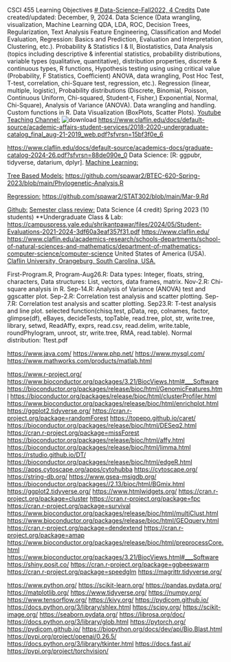 CSCI 455 Learning Objectives [# Data-Science-Fall2022, 4 Credits](https://pawar1550.wixsite.com/claflin-courses/copy-of-math111) Date created/updated: December, 9, 2024.
Data Science (Data wrangling, visualization, Machine Learning QDA, LDA, ROC, Decision Trees, Regularization, Text Analysis Feature Engineering, Classification and Model Evaluation, Regression: Basics and Prediction, Evaluation and Interpretation, Clustering, etc.). Probability & Statistics I & II, Biostatistics, Data Analysis (topics including descriptive & inferential statistics, probability distributions, variable types (qualitative, quantitative), distribution properties, discrete & continuous types, R functions, Hypothesis testing using using critical value (Probability, F Statistics, Coefficient) ANOVA, data wrangling, Post Hoc Test, T-test, correlation, chi-Square test, regression, etc.). Regression (linear, multiple, logistic), Probability distributions (Discrete, Binomial, Poisson, Continuous Uniform, Chi-squared, Student-t, Fisher,)  Exponential, Normal, Chi-Square), Analysis of Variance (ANOVA). Data wrangling and handling. Custom functions in R. Data Visualization (BoxPlots, Scatter Plots).
[Youtube Teaching Channel:](https://www.youtube.com/playlist?list=PLKka-JHtsz80sJ_uQ8wZ4cnLNB9yRJNoV)
![download](https://github.com/user-attachments/assets/4d827c18-193c-41eb-add0-d7c2bc7e34ed)
https://www.claflin.edu/docs/default-source/academic-affairs-student-services/2018-2020-undergraduate-catalog_final_aug-21-2019_web.pdf?sfvrsn=15bf3f0e_6

https://www.claflin.edu/docs/default-source/academics-docs/graduate-catalog-2024-26.pdf?sfvrsn=88de090e_0
Data Science:
[R: ggpubr, tidyverse, datarium, dplyr].
[Machine Learning:](https://youtu.be/Pju8ecWWRAw)

[Tree Based Models:](https://youtu.be/FOtl6qM_nX0)
https://github.com/spawar2/BTEC-620-Spring-2023/blob/main/Phylogenetic-Analysis.R

[Regression:](https://youtu.be/LrSDfwwnbKY)
https://github.com/spawar2/STAT302/blob/main/Mar-9.Rd

[Github:](https://github.com/spawar2/Data-Science-Fall2022)
[Semester class review:](https://youtu.be/Pju8ecWWRAw)
Data Science (4 credit) Spring 2023 (10 students) **Undergraduate Class & Lab: https://campuspress.yale.edu/shrikantpawar/files/2024/05/Student-Evaluations-2021-2024-3df60a3eaf357f31.pdf
https://www.claflin.edu/ https://www.claflin.edu/academics-research/schools-departments/school-of-natural-sciences-and-mathematics/department-of-mathematics-computer-science/computer-science United States of America (USA).
[Claflin University, Orangeburg, South Carolina, USA.](https://www.claflin.edu/docs/default-source/academic-affairs-student-services/2018-2020-undergraduate-catalog_final_aug-21-2019_web.pdf?sfvrsn=15bf3f0e_6)

First-Program.R, Program-Aug26.R: Data types: Integer, floats, string, characters, Data structures: List, vectors, data frames, matrix.
Nov-2.R: Chi-square analysis in R.
Sep-14.R: Analysis of Variance (ANOVA) test and ggscatter plot.
Sep-2.R: Correlation test analysis and scatter plotting.
Sep-7.R: Correlation test analysis and scatter plotting.
Sep23.R: T-test analysis and line plot.
selected function(chisq.test, pData, rep, colnames, factor, glimpse(df), eBayes, decideTests, topTable, read.tree, plot, str, write.tree, library, setwd, ReadAffy, exprs, read.csv, read.delim, write.table, roundPhylogram, unroot, str, write.tree, RMA, read.table). Normal distribution: Ttest.pdf

https://www.java.com/
https://www.php.net/
https://www.mysql.com/
https://www.mathworks.com/products/matlab.html

https://www.r-project.org/
https://www.bioconductor.org/packages/3.21/BiocViews.html#___Software
https://bioconductor.org/packages/release/bioc/html/GenomicFeatures.html
https://bioconductor.org/packages/release/bioc/html/clusterProfiler.html
https://www.bioconductor.org/packages/release/bioc/html/enrichplot.html
https://ggplot2.tidyverse.org/
https://cran.r-project.org/package=randomForest
https://topepo.github.io/caret/
https://bioconductor.org/packages/release/bioc/html/DESeq2.html
https://cran.r-project.org/package=missForest
https://bioconductor.org/packages/release/bioc/html/affy.html
https://bioconductor.org/packages/release/bioc/html/limma.html
https://rstudio.github.io/DT/
https://bioconductor.org/packages/release/bioc/html/edgeR.html
https://apps.cytoscape.org/apps/cytohubba
https://cytoscape.org/
https://string-db.org/
https://www.gsea-msigdb.org/
https://bioconductor.org/packages//2.13/bioc/html/BGmix.html
https://ggplot2.tidyverse.org/
https://www.htmlwidgets.org/
https://cran.r-project.org/package=cluster
https://cran.r-project.org/package=fpc
https://cran.r-project.org/package=survival
https://www.bioconductor.org/packages/release/bioc/html/multiClust.html
https://www.bioconductor.org/packages/release/bioc/html/GEOquery.html
https://cran.r-project.org/package=dendextend
https://cran.r-project.org/package=amap
https://www.bioconductor.org/packages/release/bioc/html/preprocessCore.html
https://www.bioconductor.org/packages/3.21/BiocViews.html#___Software
https://shiny.posit.co/
https://cran.r-project.org/package=ggbeeswarm
https://cran.r-project.org/package=speedglm
https://magrittr.tidyverse.org/

https://www.python.org/
https://scikit-learn.org/
https://pandas.pydata.org/
https://matplotlib.org/
https://www.tidyverse.org/
https://numpy.org/
https://www.tensorflow.org/
https://kivy.org/
https://pydicom.github.io/
https://docs.python.org/3/library/shlex.html
https://scipy.org/
https://scikit-image.org/
https://seaborn.pydata.org/
https://librosa.org/doc/
https://docs.python.org/3/library/glob.html
https://pytorch.org/
https://pydicom.github.io/
https://biopython.org/docs/dev/api/Bio.Blast.html
https://pypi.org/project/openai/0.26.5/
https://docs.python.org/3/library/tkinter.html
https://docs.fast.ai/
https://pypi.org/project/torchvision/

